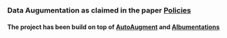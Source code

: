 ### Data Augumentation as claimed in the paper [Policies](https://arxiv.org/abs/1805.09501)
#### The project has been build on top of [AutoAugment](https://github.com/DeepVoltaire/AutoAugment) and [Albumentations](https://github.com/albu/albumentations)
